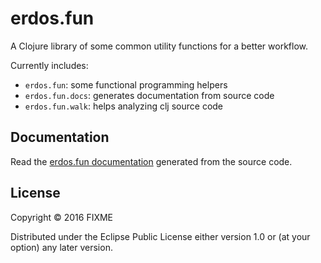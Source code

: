 # erdos.fun

A Clojure library of some common utility functions for a better workflow.

Currently includes:

 - `erdos.fun`: some functional programming helpers
 - `erdos.fun.docs`: generates documentation from source code
 - `erdos.fun.walk`: helps analyzing clj source code

## Documentation

Read the [erdos.fun documentation](doc/index.md) generated from the source code.

## License

Copyright © 2016 FIXME

Distributed under the Eclipse Public License either version 1.0 or (at
your option) any later version.
